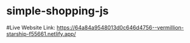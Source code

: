 # simple-shopping-js

#Live Website Link: https://64a84a9548013d0c646d4756--vermillion-starship-f55661.netlify.app/
